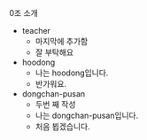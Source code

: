 0조 소개  
- teacher
  - 마지막에 추가함
  - 잘 부탁해요
- hoodong  
  - 나는 hoodong입니다.
  - 반가워요.
- dongchan-pusan
  - 두번 째 작성  
  - 나는 dongchan-pusan입니다.
  - 처음 뵙겠습니다.  

